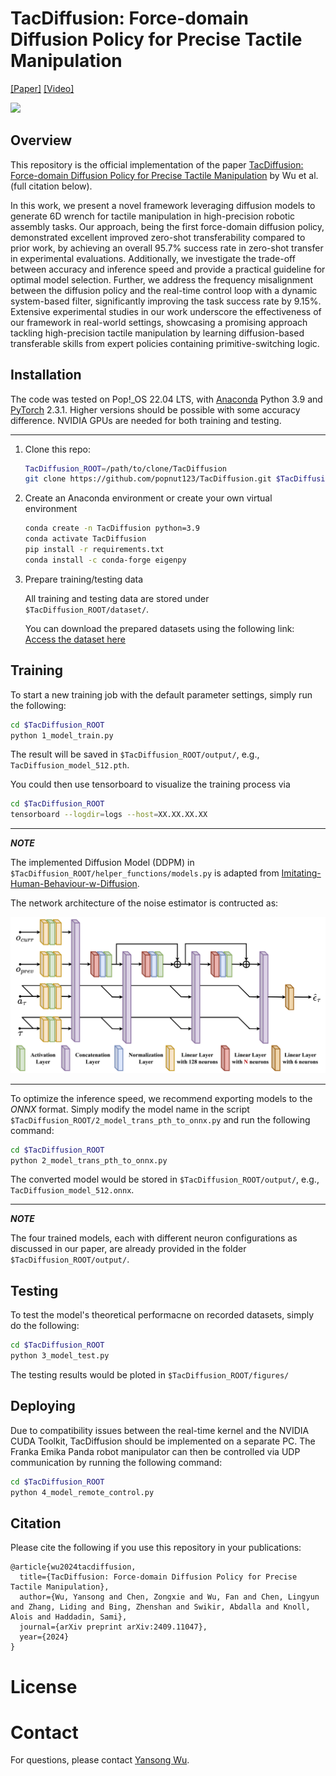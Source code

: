 # TacDiffusion: Force-domain Diffusion Policy for Precise Tactile Manipulation
[[Paper]](https://arxiv.org/abs/2409.11047)
[[Video]](https://www.youtube.com/watch?v=dabpM4S9kbc&ab_channel=JeffWu)

![](readme/TacDiffusion_Overview.png)

## Overview

This repository is the official implementation of the paper [TacDiffusion: Force-domain Diffusion Policy for Precise Tactile Manipulation](https://arxiv.org/abs/2409.11047) by Wu et al. (full citation below). 

In this work, we present a novel framework leveraging diffusion models to generate 6D wrench for tactile manipulation in high-precision robotic assembly tasks. Our approach, being the first force-domain diffusion policy, demonstrated excellent improved zero-shot transferability compared to prior work, by achieving an overall 95.7% success rate in zero-shot transfer in experimental evaluations. Additionally, we investigate the trade-off between accuracy and inference speed and provide a practical guideline for optimal model selection. Further, we address the frequency misalignment between the diffusion policy and the real-time control loop with a dynamic system-based filter, significantly improving the task success rate by 9.15%. Extensive experimental studies in our work underscore the effectiveness of our framework in real-world settings, showcasing a promising approach tackling high-precision tactile manipulation by learning diffusion-based transferable skills from expert policies containing primitive-switching logic. 

## Installation

The code was tested on Pop!_OS 22.04 LTS, with [Anaconda](https://www.anaconda.com/download) Python 3.9 and [PyTorch]((http://pytorch.org/)) 2.3.1. Higher versions should be possible with some accuracy difference. NVIDIA GPUs are needed for both training and testing.

---

1. Clone this repo:

    ~~~bash
    TacDiffusion_ROOT=/path/to/clone/TacDiffusion
    git clone https://github.com/popnut123/TacDiffusion.git $TacDiffusion_ROOT
    ~~~

2. Create an Anaconda environment or create your own virtual environment
    ~~~bash
    conda create -n TacDiffusion python=3.9
    conda activate TacDiffusion
    pip install -r requirements.txt
    conda install -c conda-forge eigenpy
    ~~~

3. Prepare training/testing data

    All training and testing data are stored under `$TacDiffusion_ROOT/dataset/`.

    You can download the prepared datasets using the following link: [Access the dataset here](https://drive.google.com/drive/folders/10Ix8utcx51R8NejvGRF-ujWEGy5MK05R?usp=sharing)

## Training

To start a new training job with the default parameter settings, simply run the following:

```bash
cd $TacDiffusion_ROOT
python 1_model_train.py
```

The result will be saved in `$TacDiffusion_ROOT/output/`, e.g., `TacDiffusion_model_512.pth`.

You could then use tensorboard to visualize the training process via

```bash
cd $TacDiffusion_ROOT
tensorboard --logdir=logs --host=XX.XX.XX.XX
```

---
***NOTE***

The implemented Diffusion Model (DDPM) in `$TacDiffusion_ROOT/helper_functions/models.py` is adapted from [Imitating-Human-Behaviour-w-Diffusion](https://github.com/microsoft/Imitating-Human-Behaviour-w-Diffusion).

The network architecture of the noise estimator is contructed as:

![](readme/TacDiffusion_noise_estimator.png)

---

To optimize the inference speed, we recommend exporting models to the *ONNX* format. Simply modify the model name in the script `$TacDiffusion_ROOT/2_model_trans_pth_to_onnx.py` and run the following command:

```bash
cd $TacDiffusion_ROOT
python 2_model_trans_pth_to_onnx.py
```

The converted model would be stored in `$TacDiffusion_ROOT/output/`, e.g., `TacDiffusion_model_512.onnx`.

---
***NOTE***

The four trained models, each with different neuron configurations as discussed in our paper, are already provided in the folder `$TacDiffusion_ROOT/output/`.

## Testing

To test the model's theoretical performacne on recorded datasets, simply do the following: 

```bash
cd $TacDiffusion_ROOT
python 3_model_test.py
```

The testing results would be ploted in `$TacDiffusion_ROOT/figures/`

## Deploying

Due to compatibility issues between the real-time kernel and the NVIDIA CUDA Toolkit, TacDiffusion should be implemented on a separate PC. The Franka Emika Panda robot manipulator can then be controlled via UDP communication by running the following command:

```bash
cd $TacDiffusion_ROOT
python 4_model_remote_control.py
```


## Citation
Please cite the following if you use this repository in your publications:

```
@article{wu2024tacdiffusion,
  title={TacDiffusion: Force-domain Diffusion Policy for Precise Tactile Manipulation},
  author={Wu, Yansong and Chen, Zongxie and Wu, Fan and Chen, Lingyun and Zhang, Liding and Bing, Zhenshan and Swikir, Abdalla and Knoll, Alois and Haddadin, Sami},
  journal={arXiv preprint arXiv:2409.11047},
  year={2024}
}
```

# License

# Contact
For questions, please contact [Yansong Wu](yansong.wu@tum.de).
